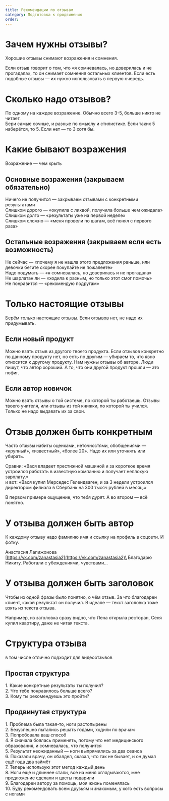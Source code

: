 ```yaml
---
title: Рекомендации по отзывам
category: Подготовка к продвижению
order: 
---
```


# Зачем нужны отзывы?

Хорошие отзывы снимают возражения и сомнения.

Если отзыв говорит о том, что «я сомневалась, но доверилась и не прогадала», то он снимает сомнения остальных клиентов. Если есть подобные отзывы — их нужно использовать в первую очередь.

# Сколько надо отзывов?

По одному на каждое возражение. Обычно всего 3-5, больше никто не читает.\
Бери самые сочные, и разные по смыслу и стилистике. Если таких 5 наберётся, то 5. Если нет — то 3 хотя бы.

# Какие бывают возражения

Возражение — чем крыть

## Основные возражения (закрываем обязательно)

Ничего не получится — закрываем отзывами с конкретными результатами\
Слишком дорого — «окупила с лихвой, получила больше чем ожидала»\
Слишком долго — «результаты уже на первой неделе»\
Слишком сложно — «меня провели по шагам, всё понял с первого раза»

## Остальные возражения (закрываем если есть возможность)

Не сейчас — «почему я не нашла этого предложения раньше, или девочки бегите скорее покупайте не пожалеете»\
Надо подумать — «я сомневалась, но доверилась и не прогадала»\
Не шарлатан ли — «ходила к разным, но только этот смог помочь»\
Не понравится — «рекомендую подругам»

# Только настоящие отзывы

Берём только настоящие отзывы. Если отзывов нет, не надо их придумывать.

## Если новый продукт

Можно взять отзыв из другого твоего продукта. Если отзывов конкретно по данному продукту нет, но есть по другим — убираем то, что явно относится к другому продукту. Нам нужны отзывы об авторе. Люди пишут, что автор хороший. А то, что они другой продукт прошли — это пофиг.

## Если автор новичок

Можно взять отзывы о той системе, по которой ты работаешь. Отзывы твоего учителя, или отзывы из той книжки, по которой ты учился. Только не надо выдавать их за свои.

# Отзыв должен быть конкретным

Часто отзывы набиты оценками, неточностями, обобщениями — «крупный», «известный», «более 20». Надо их или уточнять или убирать.

Сравни: «Вася владеет престижной машиной и за короткое время устроился работать в известную компанию и получает неплохую зарплату.»\
и вот: «Вася купил Мерседес Гелендваген, и за 3 недели устроился директором филиала в Сбербанк на 300 тысяч рублей в месяц.»

В первом примере ощущение, что тебя дурят. А во втором — всё понятно.

# У отзыва должен быть автор

К каждому отзыву надо фамилию имя и ссылку на профиль в соцсети. И фотку.

Анастасия Лапижонова\
[https://vk.cоm/zanastasia2](https://vk.cоm/zanastasia2)\
Благодарю Никиту. Работали с убеждениями, чувствами...

# У отзыва должен быть заголовок

Чтобы из одной фразы было понятно, о чём отзыв. За что благодарен клиент, какой результат он получил. В идеале — текст заголовка тоже взять из текста отзыва.

Например, из заголовка сразу видно, что Лена открыла ресторан, Сеня купил квартиру, даже не читая текста.

# Структура отзыва

в том числе отлично подходит для видеоотзывов

## Простая структура

1\. Какие конкретные результаты ты получил?\
2\. Что тебе понравилось больше всего?\
3\. Кому ты рекомендуешь это пройти?

## Продвинутая структура

1\. Проблема была такая-то, ноги растопырены\
2\. Безуспешно пытались решать годами, ходили по врачам\
3\. Попробовала ваш способ\
4\. Я сначала боялась применять, потому что нет медицинского образования, и сомневалась, что получится\
5\. Результат неожиданный — ноги выпрямились за два сеанса\
6\. Показали врачу, он обалдел, сказал, что так не бывает, и он думал ещё года два займёт\
7\. Теперь использую этот метод каждый день\
8\. Ноги ещё и длиннее стали, все на меня оглядываются, мне предложение сделали и цветы подарили\
9\. Благодарен автору за помощь, моя жизнь поменялась\
10\. Буду рекомендовать всем друзьям и знакомым, у кого есть вопросы с ногами